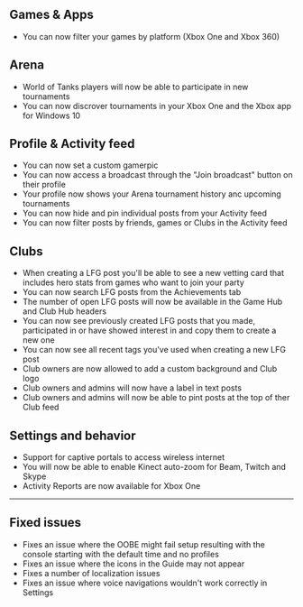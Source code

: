 ## Games & Apps
- You can now filter your games by platform (Xbox One and Xbox 360)

## Arena
- World of Tanks players will now be able to participate in new tournaments
- You can now discrover tournaments in your Xbox One and the Xbox app for Windows 10

## Profile & Activity feed
- You can now set a custom gamerpic
- You can now access a broadcast through the "Join broadcast" button on their profile
- Your profile now shows your Arena tournament history anc upcoming tournaments
- You can now hide and pin individual posts from your Activity feed
- You can now filter posts by friends, games or Clubs in the Activity feed

## Clubs
- When creating a LFG post you'll be able to see a new vetting card that includes hero stats from games who want to join your party
- You can now search LFG posts from the Achievements tab
- The number of open LFG posts will now be available in the Game Hub and Club Hub headers
- You can now see previously created LFG posts that you made, participated in or have showed interest in and copy them to create a new one
- You can now see all recent tags you've used when creating a new LFG post
- Club owners are now allowed to add a custom background and Club logo
- Club owners and admins will now have a label in text posts
- Club owners and admins will now be able to pint posts at the top of ther Club feed

## Settings and behavior
- Support for captive portals to access wireless internet
- You will now be able to enable Kinect auto-zoom for Beam, Twitch and Skype
- Activity Reports are now available for Xbox One

---------

## Fixed issues
- Fixes an issue where the OOBE might fail setup resulting with the console starting with the default time and no profiles
- Fixes an issue where the icons in the Guide may not appear
- Fixes a number of localization issues
- Fixes an issue where voice navigations wouldn't work correctly in Settings